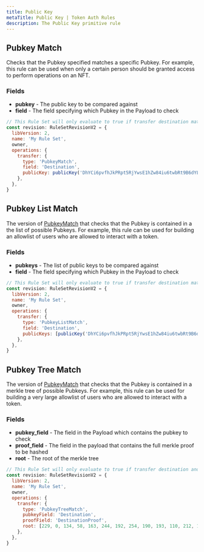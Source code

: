 ```yaml
---
title: Public Key
metaTitle: Public Key | Token Auth Rules
description: The Public Key primitive rule
---
```


## Pubkey Match
Checks that the Pubkey specified matches a specific Pubkey. For example, this rule can be used when only a certain person should be granted access to perform operations on an NFT.

### Fields
* **pubkey** - The public key to be compared against
* **field** - The field specifying which Pubkey in the Payload to check

```js
// This Rule Set will only evaluate to true if transfer destination matches the Public Key.
const revision: RuleSetRevisionV2 = {
  libVersion: 2,
  name: 'My Rule Set',
  owner,
  operations: {
    transfer: {
      type: 'PubkeyMatch',
      field: 'Destination',
      publicKey: publicKey('DhYCi6pvfhJkPRpt5RjYwsE1hZw84iu6twbRt9B6dYLV'),
    },
  },
}
```

## Pubkey List Match
The version of [PubkeyMatch](#pubkey-match) that checks that the Pubkey is contained in a the list of possible Pubkeys. For example, this rule can be used for building an allowlist of users who are allowed to interact with a token.

### Fields
* **pubkeys** - The list of public keys to be compared against
* **field** - The field specifying which Pubkey in the Payload to check

```js
// This Rule Set will only evaluate to true if transfer destination matches one of the Public Keys.
const revision: RuleSetRevisionV2 = {
  libVersion: 2,
  name: 'My Rule Set',
  owner,
  operations: {
    transfer: {
      type: 'PubkeyListMatch',
      field: 'Destination',
      publicKeys: [publicKey('DhYCi6pvfhJkPRpt5RjYwsE1hZw84iu6twbRt9B6dYLV'), publicKey('6twkdkDaF3xANuvpUQvENSLhtNmPxzYAEu8qUKcVkWwy')],
    },
  },
}
```

## Pubkey Tree Match
The version of [PubkeyMatch](#pubkey-match) that checks that the Pubkey is contained in a merkle tree of possible Pubkeys. For example, this rule can be used for building a very large allowlist of users who are allowed to interact with a token.

### Fields
* **pubkey_field** - The field in the Payload which contains the pubkey to check
* **proof_field** - The field in the payload that contains the full merkle proof to be hashed
* **root** - The root of the merkle tree

```js
// This Rule Set will only evaluate to true if transfer destination and proof hash to the merkle root.
const revision: RuleSetRevisionV2 = {
  libVersion: 2,
  name: 'My Rule Set',
  owner,
  operations: {
    transfer: {
      type: 'PubkeyTreeMatch',
      pubkeyField: 'Destination',
      proofField: 'DestinationProof',
      root: [229, 0, 134, 58, 163, 244, 192, 254, 190, 193, 110, 212, 193, 145, 147, 18, 171, 160 213, 18, 52, 155, 8, 51, 44, 55, 25, 245, 3, 47, 172, 111],
    },
  },
}
```
